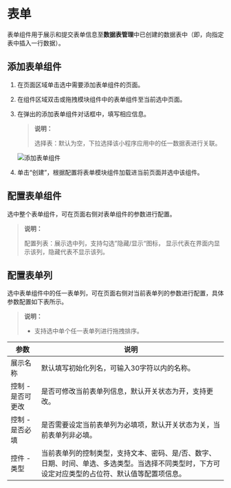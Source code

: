 # 表单
表单组件用于展示和提交表单信息至**数据表管理**中已创建的数据表中（即，向指定表中插入一行数据）。

## 添加表单组件
1. 在页面区域单击选中需要添加表单组件的页面。
2. 在组件区域双击或拖拽模块组件中的表单组件至当前选中页面。
3. 在弹出的添加表单组件对话框中，填写相应信息。
   >**说明：**
   >
   >选择表：默认为空，下拉选择该小程序应用中的任一数据表进行关联。

   ![添加表单组件](https://docimages.blob.core.chinacloudapi.cn/images/Kris/AppsV2/addform20201208.png)

4. 单击“创建”，根据配置将表单模块组件加载进当前页面并选中该组件。


## 配置表单组件
选中整个表单组件，可在页面右侧对表单组件的参数进行配置。
>**说明：**
>
>配置列表：展示选中列，支持勾选”隐藏/显示“图标， 显示代表在界面内显示该列，隐藏代表不显示该列。


## 配置表单列
选中表单组件中的任一表单列，可在页面右侧对当前表单列的参数进行配置，具体参数配置如下表所示。
>**说明：**
>
>- 支持选中单个任一表单列进行拖拽排序。

| 参数              | 说明                                                         |
| ----------------- | ------------------------------------------------------------ |
| 展示名称          | 默认填写初始化列名，可输入30字符以内的名称。                 |
| 控制 - 是否可更改 | 是否可修改当前表单列信息，默认开关状态为开，支持更改。       |
| 控制 - 是否必填   | 是否需要设定当前表单列为必填项，默认开关状态为关，当前表单列非必填。 |
| 控件 - 类型       | 当前表单列的控制类型，支持文本、密码、是/否、数字、日期、时间、单选、多选类型。当选择不同类型时，下方可设定对应类型的占位符、默认值等配置项信息。 |